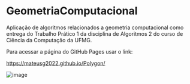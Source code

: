 # GeometriaComputacional
Aplicação de algoritmos relacionados a geometria computacional como entrega do Trabalho Prático 1 da disciplina de Algoritmos 2 do curso de Ciência da Computação da UFMG.

Para acessar a página do GitHub Pages usar o link:

https://mateusg2022.github.io/Polygon/

![image](https://github.com/user-attachments/assets/9a4ce52b-66b8-42e5-8cfc-fbd78389da0c)
